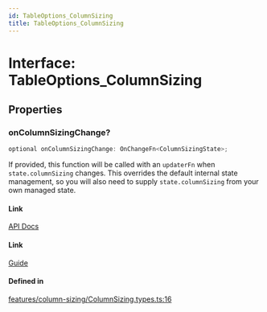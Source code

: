 ```yaml
---
id: TableOptions_ColumnSizing
title: TableOptions_ColumnSizing
---
```


# Interface: TableOptions\_ColumnSizing

## Properties

### onColumnSizingChange?

```ts
optional onColumnSizingChange: OnChangeFn<ColumnSizingState>;
```

If provided, this function will be called with an `updaterFn` when `state.columnSizing` changes. This overrides the default internal state management, so you will also need to supply `state.columnSizing` from your own managed state.

#### Link

[API Docs](https://tanstack.com/table/v8/docs/api/features/column-sizing#oncolumnsizingchange)

#### Link

[Guide](https://tanstack.com/table/v8/docs/guide/column-sizing)

#### Defined in

[features/column-sizing/ColumnSizing.types.ts:16](https://github.com/TanStack/table/blob/b1e6b79157b0debc7222660572b06c8b857f4605/packages/table-core/src/features/column-sizing/ColumnSizing.types.ts#L16)
